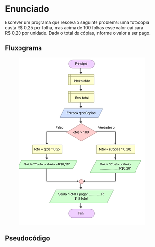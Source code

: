 # Enunciado
Escrever um programa que resolva o seguinte problema: uma fotocópia custa  R$  0,25  por  folha,  mas  acima  de  100  folhas  esse  valor  cai  para  
R$ 0,20 por unidade. Dado o total de cópias, informe o valor a ser pago.

## Fluxograma
<div align="center"><img src="./Capture.PNG"></div>

## Pseudocódigo
```

```
